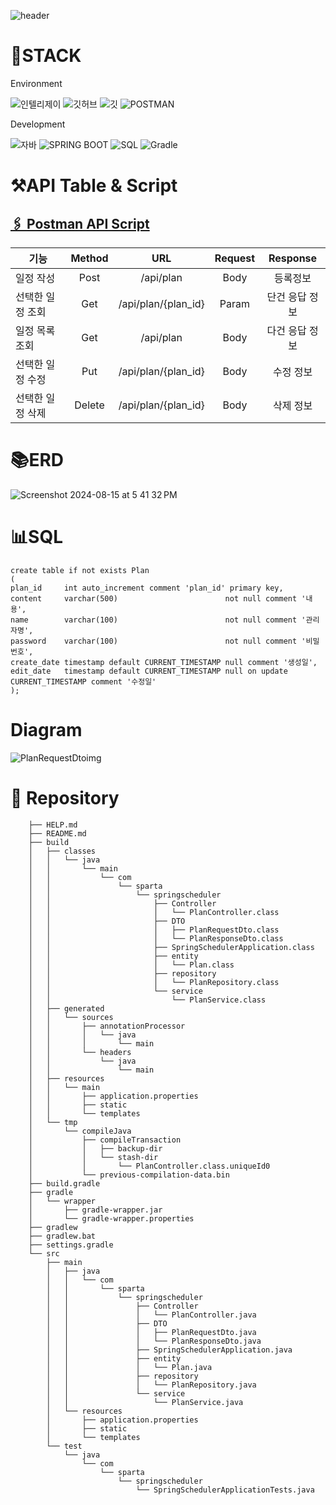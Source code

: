 ![header](https://capsule-render.vercel.app/api?type=waving&height=300&color=gradient&text=Spring%20Scheuler)

# 🚀STACK

Environment

![인텔리제이](   https://img.shields.io/badge/IntelliJ_IDEA-000000.svg?style=for-the-badge&logo=intellij-idea&logoColor=white)
![깃허브](https://img.shields.io/badge/GitHub-100000?style=for-the-badge&logo=github&logoColor=white)
![깃](https://img.shields.io/badge/GIT-E44C30?style=for-the-badge&logo=git&logoColor=white)
![POSTMAN](https://img.shields.io/badge/postman-FF6C37?style=for-the-badge&logo=postman&logoColor=white)

Development

![자바](https://img.shields.io/badge/Java-ED8B00?style=for-the-badge&logo=openjdk&logoColor=white)
![SPRING BOOT](https://img.shields.io/badge/springboot-6DB33F?style=for-the-badge&logo=springboot&logoColor=white)
![SQL](https://img.shields.io/badge/mysql-4479A1?style=for-the-badge&logo=mysql&logoColor=white)
![Gradle](https://img.shields.io/badge/gradle-02303A?style=for-the-badge&logo=gradle&logoColor=white)

# ⚒️API Table & Script
## [🖇️ Postman API Script](https://documenter.getpostman.com/view/37620136/2sA3s7hobk)

| 기능          | Method | URL                    | Request| Response|
| ----         |:----:  |:----:                  |:----:|:----:|
| 일정 작성      | Post  |/api/plan            |Body  | 등록정보
| 선택한 일정 조회 | Get   |/api/plan/{plan_id}  |Param |단건 응답 정보
| 일정 목록 조회  | Get   |/api/plan            |Body   |다건 응답 정보
| 선택한 일정 수정 | Put   |/api/plan/{plan_id}  |Body  |수정 정보
| 선택한 일정 삭제 | Delete|/api/plan/{plan_id}  |Body  |삭제 정보 

# 📚ERD 
![Screenshot 2024-08-15 at 5 41 32 PM](https://github.com/user-attachments/assets/5d92f8d7-9c96-4c36-b1ad-64389e14fbd8)

# 📊SQL 

    create table if not exists Plan
    (
    plan_id     int auto_increment comment 'plan_id' primary key,
    content     varchar(500)                        not null comment '내용',
    name        varchar(100)                        not null comment '관리자명',
    password    varchar(100)                        not null comment '비밀번호',
    create_date timestamp default CURRENT_TIMESTAMP null comment '생성일',
    edit_date   timestamp default CURRENT_TIMESTAMP null on update CURRENT_TIMESTAMP comment '수정일'
    );



# Diagram
![PlanRequestDtoimg](https://github.com/user-attachments/assets/b9896387-60c8-493b-bf60-e7bcbd7edef2)

# 🌲 Repository 
        
        ├── HELP.md
        ├── README.md
        ├── build
        │   ├── classes
        │   │   └── java
        │   │       └── main
        │   │           └── com
        │   │               └── sparta
        │   │                   └── springscheduler
        │   │                       ├── Controller
        │   │                       │   └── PlanController.class
        │   │                       ├── DTO
        │   │                       │   ├── PlanRequestDto.class
        │   │                       │   └── PlanResponseDto.class
        │   │                       ├── SpringSchedulerApplication.class
        │   │                       ├── entity
        │   │                       │   └── Plan.class
        │   │                       ├── repository
        │   │                       │   └── PlanRepository.class
        │   │                       └── service
        │   │                           └── PlanService.class
        │   ├── generated
        │   │   └── sources
        │   │       ├── annotationProcessor
        │   │       │   └── java
        │   │       │       └── main
        │   │       └── headers
        │   │           └── java
        │   │               └── main
        │   ├── resources
        │   │   └── main
        │   │       ├── application.properties
        │   │       ├── static
        │   │       └── templates
        │   └── tmp
        │       └── compileJava
        │           ├── compileTransaction
        │           │   ├── backup-dir
        │           │   └── stash-dir
        │           │       └── PlanController.class.uniqueId0
        │           └── previous-compilation-data.bin
        ├── build.gradle
        ├── gradle
        │   └── wrapper
        │       ├── gradle-wrapper.jar
        │       └── gradle-wrapper.properties
        ├── gradlew
        ├── gradlew.bat
        ├── settings.gradle
        └── src
            ├── main
            │   ├── java
            │   │   └── com
            │   │       └── sparta
            │   │           └── springscheduler
            │   │               ├── Controller
            │   │               │   └── PlanController.java
            │   │               ├── DTO
            │   │               │   ├── PlanRequestDto.java
            │   │               │   └── PlanResponseDto.java
            │   │               ├── SpringSchedulerApplication.java
            │   │               ├── entity
            │   │               │   └── Plan.java
            │   │               ├── repository
            │   │               │   └── PlanRepository.java
            │   │               └── service
            │   │                   └── PlanService.java
            │   └── resources
            │       ├── application.properties
            │       ├── static
            │       └── templates
            └── test
                └── java
                    └── com
                        └── sparta
                            └── springscheduler
                                └── SpringSchedulerApplicationTests.java




